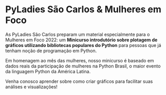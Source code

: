 # PyLadies São Carlos & Mulheres em Foco

As PyLadies São Carlos preparam um material especialmente para o Mulheres em Foco 2022: um **Minicurso introdutório sobre plotagem de gráficos utilizando bibliotecas populares do Python** para pessoas que já tenham noção de programação em Python.

Em homenagem ao mês das mulheres, nosso minicurso é baseado em dados reais da participação de mulheres na Python Brasil, o maior evento da linguagem Python da América Latina.

Venha conosco aprender sobre como criar gráficos para facilitar suas análises e visualizações!
